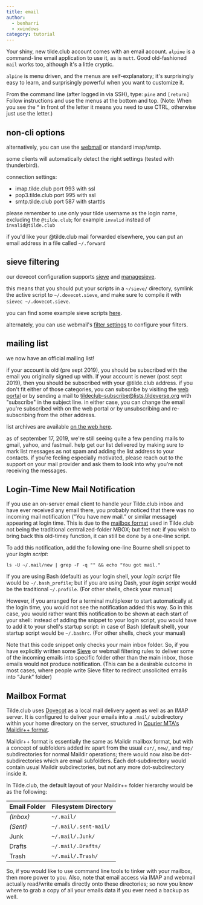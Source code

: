 ```yaml
---
title: email
author:
  - benharri
  - xwindows
category: tutorial
---
```


Your shiny, new tilde.club account comes with an email account. `alpine`  is a command-line email application to use it, as is `mutt`. Good old-fashioned `mail` works too, although it's a little cryptic.

`alpine` is menu driven, and the menus are self-explanatory; it's surprisingly easy to learn, and surprisingly powerful when you want to customize it.

From the command line (after logged in via SSH), type: `pine` and `[return]`
Follow instructions and use the menus at the bottom and top. (Note: When you see the ^ in front of the letter it means you need to use CTRL, otherwise just use the letter.)

## non-cli options

alternatively, you can use the [webmail](https://webmail.tilde.club/) or standard imap/smtp.

some clients will automatically detect the right settings (tested with thunderbird).

connection settings:

- imap.tilde.club port 993 with ssl
- pop3.tilde.club port 995 with ssl
- smtp.tilde.club port 587 with starttls

please remember to use only your tilde username as the login name, excluding the `@tilde.club`; for example `invalid` instead of `invalid@tilde.club`

if you'd like your @tilde.club mail forwarded elsewhere, you can put an email 
address in a file called `~/.forward`

## sieve filtering

our dovecot configuration supports [sieve](http://sieve.info/) and 
[managesieve](https://wiki1.dovecot.org/ManageSieve).

this means that you should put your scripts in a `~/sieve/` directory,
symlink the active script to `~/.dovecot.sieve`, and make sure to compile it
with `sievec ~/.dovecot.sieve`.

you can find some example sieve scripts [here](
https://doc.dovecot.org/configuration_manual/sieve/examples/).

alternately, you can use webmail's [filter settings](
https://webmail.tilde.club/#/settings/filters) to configure your filters.

## mailing list

we now have an official mailing list!

if your account is old (pre sept 2019), you should be subscribed with the email
you originally signed up with. if your account is newer (post sept 2019), then 
you should be subscribed with your @tilde.club address. if you don't fit either
of those categories, you can subscribe by visiting the [web portal](
https://lists.tildeverse.org/postorius/lists/tildeclub.lists.tildeverse.org/)
or by sending a mail to tildeclub-subscribe@lists.tildeverse.org with "subscribe"
in the subject line. in either case, you can change the email you're subscribed
with on the web portal or by unsubscribing and re-subscribing from the other
address.

list archives are available [on the web here](
https://lists.tildeverse.org/hyperkitty/list/tildeclub@lists.tildeverse.org/).

as of september 17, 2019, we're still seeing quite a few pending mails to
gmail, yahoo, and fastmail. help get our list delivered by making sure to
mark list messages as not spam and adding the list address to your contacts.
if you're feeling especially motivated, please reach out to the support on
your mail provider and ask them to look into why you're not receiving the
messages.

## Login-Time New Mail Notification

If you use an on-server email client to handle your Tilde.club inbox
and have ever received any email there,
you probably noticed that there was no incoming mail notification
(<q>You have new mail.</q> or similar message)
appearing at login time.
This is due to the [mailbox format](#Mailbox-Format) used in Tilde.club
not being the traditional centralized-folder MBOX;
but fret not:
if you wish to bring back this old-timey function,
it can still be done by a one-line script.

To add this notification,
add the following one-line Bourne shell snippet
to your _login script_:

	ls -U ~/.mail/new | grep -F -q "" && echo "You got mail."

If you are using Bash (default) as your login shell,
your _login script_ file would be `~/.bash_profile`;
but if you are using Dash,
your _login script_ would be the traditional `~/.profile`.
(For other shells,
check your manual)

However,
if you arranged for a terminal multiplexer to start automatically
at the login time,
you would not see the notification added this way.
So in this case,
you would rather want this notification
to be shown at each start of your shell:
instead of adding the snippet to your login script,
you would have to add it to your shell's startup script:
in case of Bash (default shell),
your startup script would be `~/.bashrc`.
(For other shells,
check your manual)

Note that this code snippet
only checks your main inbox folder.
So,
if you have explicitly written some [Sieve](#sieve-filtering)
or webmail filtering rules
to deliver some of the incoming emails into specific folder
other than the main inbox,
those emails would not produce notification.
(This can be a desirable outcome in most cases,
where people write Sieve filter
to redirect unsolicited emails into <q>Junk</q> folder)

## Mailbox Format

Tilde.club uses [Dovecot](https://www.dovecot.org/) as a local mail delivery agent
as well as an IMAP server.
It is configured to deliver your emails
into a `.mail/` subdirectory
within your home directory on the server,
structured in [Courier MTA's Maildir++ format](https://www.courier-mta.org/imap/README.maildirquota.html).

Maildir++ format is essentially the same as Maildir mailbox format,
but with a concept of subfolders added in:
apart from the usual `cur/`,
`new/`,
and `tmp/` subdirectories for normal Maildir operations;
there would now also be dot-subdirectories
which are email subfolders.
Each dot-subdirectory
would contain usual Maildir subdirectories,
but not any more dot-subdirectory inside it.

In Tilde.club,
the default layout of your Maildir++ folder hierarchy
would be as the following:

| Email Folder | Filesystem Directory  |
|:-------------|:----------------------|
| _(Inbox)_    | `~/.mail/`            |
| _(Sent)_     | `~/.mail/.sent-mail/` |
| Junk         | `~/.mail/.Junk/`      |
| Drafts       | `~/.mail/.Drafts/`    |
| Trash        | `~/.mail/.Trash/`     |

So,
if you would like to use command line tools
to tinker with your mailbox,
then more power to you.
Also,
note that email access via IMAP and webmail
actually read/write emails directly onto these directories;
so now you know where to grab a copy of all your emails data
if you ever need a backup as well.
